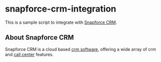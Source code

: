 # snapforce-crm-integration

This is a sample script to integrate with <a href="https://www.snapforce.com" title="Snapforce CRM">Snapforce CRM</a>.

<h2>About Snapforce CRM</h2>
Snapforce CRM is a cloud based <a title="What is CRM Software" href="https://www.snapforce.com/what-is-crm/">crm software</a>, offering a wide array of crm and <a href="https://www.snapforce.com/what-is-call-center-software/" title="What is call center software">call center</a> features.
